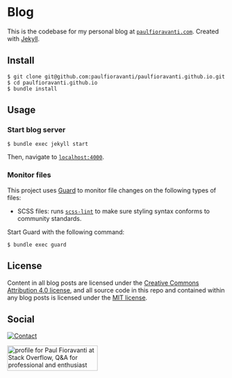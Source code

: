 # Blog

This is the codebase for my personal blog at [`paulfioravanti.com`][blog-url].
Created with [Jekyll][jekyll-url].

## Install

```
$ git clone git@github.com:paulfioravanti/paulfioravanti.github.io.git
$ cd paulfioravanti.github.io
$ bundle install
```

## Usage

### Start blog server

```
$ bundle exec jekyll start
```

Then, navigate to [`localhost:4000`][localhost].

### Monitor files

This project uses [Guard][guard] to monitor file changes on the following types
of files:

- SCSS files: runs [`scss-lint`][scss-lint] to make sure styling syntax conforms
  to community standards.
  
Start Guard with the following command:

```
$ bundle exec guard
```

## License

Content in all blog posts are licensed under the
[Creative Commons Attribution 4.0 license][license-cc], and all
source code in this repo and contained within any blog posts is licensed under
the [MIT license][license-mit].

## Social

[![Contact][twitter-badge]][twitter-url]

<a href="http://stackoverflow.com/users/567863/paul-fioravanti">
  <img src="http://stackoverflow.com/users/flair/567863.png" width="208" height="58" alt="profile for Paul Fioravanti at Stack Overflow, Q&amp;A for professional and enthusiast programmers" title="profile for Paul Fioravanti at Stack Overflow, Q&amp;A for professional and enthusiast programmers">
</a>

[blog-url]: https://paulfioravanti.com
[guard]: https://github.com/guard/guard
[jekyll-url]: https://jekyllrb.com
[license-cc]: LICENSE-CC-BY-4.0.txt
[license-mit]: LICENSE-MIT.txt
[localhost]: http://localhost:4000/
[scss-lint]: https://github.com/brigade/scss-lint
[twitter-badge]: https://img.shields.io/badge/contact-%40paulfioravanti-blue.svg
[twitter-url]: https://twitter.com/paulfioravanti
